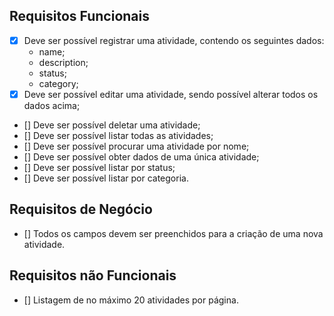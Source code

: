 ## Requisitos Funcionais
- [x] Deve ser possível registrar uma atividade, contendo os seguintes dados:
  - name;
  - description;
  - status;
  - category;
- [x] Deve ser possível editar uma atividade, sendo possível alterar todos os dados acima;
- [] Deve ser possível deletar uma atividade;
- [] Deve ser possível listar todas as atividades;
- [] Deve ser possível procurar uma atividade por nome;
- [] Deve ser possível obter dados de uma única atividade;
- [] Deve ser possível listar por status;
- [] Deve ser possível listar por categoria.

## Requisitos de Negócio
- [] Todos os campos devem ser preenchidos para a criação de uma nova atividade.

## Requisitos não Funcionais
- [] Listagem de no máximo 20 atividades por página.